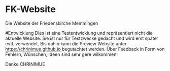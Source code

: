 # FK-Website
Die Website der Friedenskirche Memmingen

#Entwicklung
Dies ist eine Testentwicklung und repräsentiert nicht die aktuelle Website. Sie ist nur für Testzwecke gedacht und wird erst später evtl. verwendet. Bis dahin kann die Preview Website unter https://chrinimue.github.io begutachtet werden. 
Über Feedback in Form von Fehlern, Wünschen, Ideen sind sehr gere wilkommen!

Danke
CHRINIMUE
